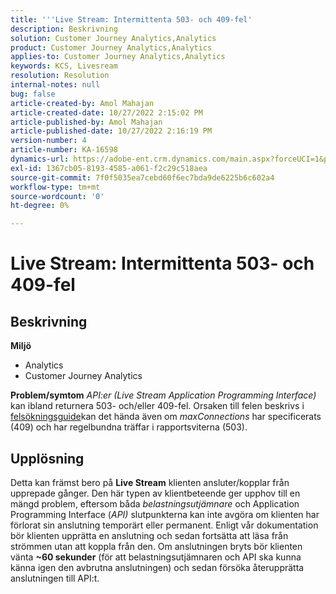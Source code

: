 ```yaml
---
title: '''Live Stream: Intermittenta 503- och 409-fel'
description: Beskrivning
solution: Customer Journey Analytics,Analytics
product: Customer Journey Analytics,Analytics
applies-to: Customer Journey Analytics,Analytics
keywords: KCS, Livesream
resolution: Resolution
internal-notes: null
bug: false
article-created-by: Amol Mahajan
article-created-date: 10/27/2022 2:15:02 PM
article-published-by: Amol Mahajan
article-published-date: 10/27/2022 2:16:19 PM
version-number: 4
article-number: KA-16598
dynamics-url: https://adobe-ent.crm.dynamics.com/main.aspx?forceUCI=1&pagetype=entityrecord&etn=knowledgearticle&id=ac1f17bc-0156-ed11-bba2-6045bd006793
exl-id: 1367cb05-8193-4585-a061-f2c29c518aea
source-git-commit: 7f0f5035ea7cebd60f6ec7bda9de6225b6c602a4
workflow-type: tm+mt
source-wordcount: '0'
ht-degree: 0%

---
```


# Live Stream: Intermittenta 503- och 409-fel

## Beskrivning

<b>Miljö</b>
- Analytics 
- Customer Journey Analytics

<b>Problem/symtom</b>
*API:er (Live Stream Application Programming Interface)* kan ibland returnera 503- och/eller 409-fel. Orsaken till felen beskrivs i [felsökningsguide](https://github.com/AdobeDocs/analytics-1.4-apis/blob/master/docs/live-stream-api/troubleshooting.md)kan det hända även om *maxConnections* har specificerats (409) och har regelbundna träffar i rapportsviterna (503).


## Upplösning


Detta kan främst bero på <b>Live Stream</b> klienten ansluter/kopplar från upprepade gånger. Den här typen av klientbeteende ger upphov till en mängd problem, eftersom båda *belastningsutjämnare* och Application Programming Interface (*API)* slutpunkterna kan inte avgöra om klienten har förlorat sin anslutning temporärt eller permanent. Enligt vår dokumentation bör klienten upprätta en anslutning och sedan fortsätta att läsa från strömmen utan att koppla från den. Om anslutningen bryts bör klienten vänta <b>~60 sekunder</b> (för att belastningsutjämnaren och API ska kunna känna igen den avbrutna anslutningen) och sedan försöka återupprätta anslutningen till API:t.
